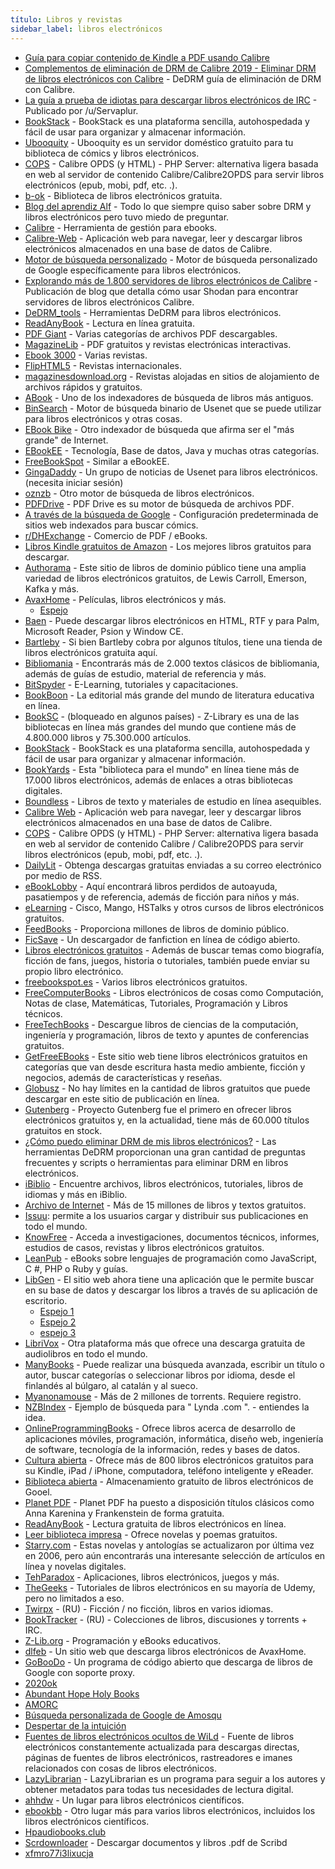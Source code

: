 ```yaml
---
título: Libros y revistas
sidebar_label: libros electrónicos
---
```


- [Guía para copiar contenido de Kindle a PDF usando Calibre](https://www.reddit.com/r/Piracy/comments/bm837l/guide_to_copy_kindle_content_to_pdf_using_calibre/)
- [Complementos de eliminación de DRM de Calibre 2019 - Eliminar DRM de libros electrónicos con Calibre](https://medium.com/@angeldan1989/calibre-drm-removal-plugins-2019-remove-ebook-drm-with-calibre-4ec9c07cae80) - DeDRM guía de eliminación de DRM con Calibre.
- [La guía a prueba de idiotas para descargar libros electrónicos de IRC](https://www.removeddit.com/r/Piracy/comments/2oftbu/guide_the_idiot_proof_guide_to_downloading_ebooks/) - Publicado por /u/Servaplur.
- [BookStack](https://www.bookstackapp.com/) - BookStack es una plataforma sencilla, autohospedada y fácil de usar para organizar y almacenar información.
- [Ubooquity](http://vaemendis.net/ubooquity/) - Ubooquity es un servidor doméstico gratuito para tu biblioteca de cómics y libros electrónicos.
- [COPS](https://github.com/seblucas/cops) - Calibre OPDS (y HTML) - PHP Server: alternativa ligera basada en web al servidor de contenido Calibre/Calibre2OPDS para servir libros electrónicos (epub, mobi, pdf, etc. .).
- [b-ok](http://b-ok.xyz/) - Biblioteca de libros electrónicos gratuita.
- [Blog del aprendiz Alf](https://apprenticealf.wordpress.com/) - Todo lo que siempre quiso saber sobre DRM y libros electrónicos pero tuvo miedo de preguntar.
- [Calibre](https://calibre-ebook.com/) - Herramienta de gestión para ebooks.
- [Calibre-Web](https://github.com/janeczku/calibre-web) - Aplicación web para navegar, leer y descargar libros electrónicos almacenados en una base de datos de Calibre.
- [Motor de búsqueda personalizado](https://cse.google.com/cse?cx=000661023013169144559:a1-kkiboeco) - Motor de búsqueda personalizado de Google específicamente para libros electrónicos.
- [Explorando más de 1.800 servidores de libros electrónicos de Calibre](https://blog.chrisbonk.ca/2018/12/knowledge-is-power-exploring-over-1800.html?m=1) - Publicación de blog que detalla cómo usar Shodan para encontrar servidores de libros electrónicos Calibre.
- [DeDRM_tools](https://github.com/apprenticeharper/DeDRM_tools) - Herramientas DeDRM para libros electrónicos.
- [ReadAnyBook](https://readanybook.com/) - Lectura en línea gratuita.
- [PDF Giant](http://pdf-giant.com/) - Varias categorías de archivos PDF descargables.
- [MagazineLib](https://magazinelib.com/) - PDF gratuitos y revistas electrónicas interactivas.
- [Ebook 3000](http://ebook3000.com/) - Varias revistas.
- [FlipHTML5](http://fliphtml5.com/explore) - Revistas internacionales.
- [magazinesdownload.org](https://magazinesdownload.org/) - Revistas alojadas en sitios de alojamiento de archivos rápidos y gratuitos.
- [ABook](http://abook.ws/) - Uno de los indexadores de búsqueda de libros más antiguos.
- [BinSearch](http://binsearch.info/) - Motor de búsqueda binario de Usenet que se puede utilizar para libros electrónicos y otras cosas.
- [EBook Bike](https://ebook.bike/) - Otro indexador de búsqueda que afirma ser el "más grande" de Internet.
- [EBookEE](https://ebookee.org/) - Tecnología, Base de datos, Java y muchas otras categorías.
- [FreeBookSpot](http://www.freebookspot.es/) - Similar a eBookEE.
- [GingaDaddy](http://www.gingadaddy.com) - Un grupo de noticias de Usenet para libros electrónicos. (necesita iniciar sesión)
- [oznzb](https://www.oznzb.com) - Otro motor de búsqueda de libros electrónicos.
- [PDFDrive](https://www.pdfdrive.com/) - PDF Drive es su motor de búsqueda de archivos PDF.
- [A través de la búsqueda de Google](http://www.google.com/cse/home?cx=000661023013169144559:a1-kkiboeco) - Configuración predeterminada de sitios web indexados para buscar cómics.
- [r/DHExchange](https://reddit.com/r/DHExchange/) - Comercio de PDF / eBooks.
- [Libros Kindle gratuitos de Amazon](https://www.amazon.com/b/?_encoding=UTF8&camp=1789&creative=9325&linkCode=ur2&node=2245146011&tag=freeblog022-20&linkId=BNRPUFVEMRQP2NRR) - Los mejores libros gratuitos para descargar.
- [Authorama](https://www.authorama.com/) - Este sitio de libros de dominio público tiene una amplia variedad de libros electrónicos gratuitos, de Lewis Carroll, Emerson, Kafka y más.
- [AvaxHome](https://avxhm.se/) - Películas, libros electrónicos y más.
  - [Espejo](https://avxhome.in/ebooks)
- [Baen](http://www.baen.com/catalog/category/view/s/free-library/) - Puede descargar libros electrónicos en HTML, RTF y para Palm, Microsoft Reader, Psion y Window CE.
- [Bartleby](http://www.bartleby.com/ebook/) - Si bien Bartleby cobra por algunos títulos, tiene una tienda de libros electrónicos gratuita aquí.
- [Bibliomania](http://www.bibliomania.com/) - Encontrarás más de 2.000 textos clásicos de bibliomania, además de guías de estudio, material de referencia y más.
- [BitSpyder](https://www.bitspyder.net/) - E-Learning, tutoriales y capacitaciones.
- [BookBoon](http://bookboon.com/) - La editorial más grande del mundo de literatura educativa en línea.
- [BookSC](https://booksc.xyz/) - (bloqueado en algunos países) - Z-Library es una de las bibliotecas en línea más grandes del mundo que contiene más de 4.800.000 libros y 75.300.000 artículos.
- [BookStack](https://www.bookstackapp.com/) - BookStack es una plataforma sencilla, autohospedada y fácil de usar para organizar y almacenar información.
- [BookYards](http://www.bookyards.com/) - Esta "biblioteca para el mundo" en línea tiene más de 17.000 libros electrónicos, además de enlaces a otras bibliotecas digitales.
- [Boundless](https://www.boundless.com/) - Libros de texto y materiales de estudio en línea asequibles.
- [Calibre Web](https://github.com/janeczku/calibre-web) - Aplicación web para navegar, leer y descargar libros electrónicos almacenados en una base de datos de Calibre.
- [COPS](https://github.com/seblucas/cops) - Calibre OPDS (y HTML) - PHP Server: alternativa ligera basada en web al servidor de contenido Calibre / Calibre2OPDS para servir libros electrónicos (epub, mobi, pdf, etc. .).
- [DailyLit](http://www.dailylit.com/) - Obtenga descargas gratuitas enviadas a su correo electrónico por medio de RSS.
- [eBookLobby](http://www.ebooklobby.com/) - Aquí encontrará libros perdidos de autoayuda, pasatiempos y de referencia, además de ficción para niños y más.
- [eLearning](https://www.torontopubliclibrary.ca) - Cisco, Mango, HSTalks y otros cursos de libros electrónicos gratuitos.
- [FeedBooks](http://www.feedbooks.com/publicdomain) - Proporciona millones de libros de dominio público.
- [FicSave](http://ficsave.xyz/) - Un descargador de fanfiction en línea de código abierto.
- [Libros electrónicos gratuitos](http://www.free-ebooks.net/) - Además de buscar temas como biografía, ficción de fans, juegos, historia o tutoriales, también puede enviar su propio libro electrónico.
- [freebookspot.es](http://www.freebookspot.es/) - Varios libros electrónicos gratuitos.
- [FreeComputerBooks](http://freecomputerbooks.com/) - Libros electrónicos de cosas como Computación, Notas de clase, Matemáticas, Tutoriales, Programación y Libros técnicos.
- [FreeTechBooks](http://www.freetechbooks.com/) - Descargue libros de ciencias de la computación, ingeniería y programación, libros de texto y apuntes de conferencias gratuitos.
- [GetFreeEBooks](http://www.getfreeebooks.com/) - Este sitio web tiene libros electrónicos gratuitos en categorías que van desde escritura hasta medio ambiente, ficción y negocios, además de características y reseñas.
- [Globusz](http://www.globusz.com/) - No hay límites en la cantidad de libros gratuitos que puede descargar en este sitio de publicación en línea.
- [Gutenberg](http://www.gutenberg.org/wiki/Main_Page) - Proyecto Gutenberg fue el primero en ofrecer libros electrónicos gratuitos y, en la actualidad, tiene más de 60.000 títulos gratuitos en stock.
- [¿Cómo puedo eliminar DRM de mis libros electrónicos?](Https://github.com/apprenticeharper/DeDRM_tools/blob/master/FAQs.md#so-how-can-i-remove-drm-from-my-ebooks ) - Las herramientas DeDRM proporcionan una gran cantidad de preguntas frecuentes y scripts o herramientas para eliminar DRM en libros electrónicos.
- [iBiblio](http://www.ibiblio.org/) - Encuentre archivos, libros electrónicos, tutoriales, libros de idiomas y más en iBiblio.
- [Archivo de Internet](https://archive.org/details/texts) - Más de 15 millones de libros y textos gratuitos.
- [Issuu](https://issuu.com/): permite a los usuarios cargar y distribuir sus publicaciones en todo el mundo.
- [KnowFree](http://knowfree.tradepub.com/) - Acceda a investigaciones, documentos técnicos, informes, estudios de casos, revistas y libros electrónicos gratuitos.
- [LeanPub](https://leanpub.com/) - eBooks sobre lenguajes de programación como JavaScript, C #, PHP o Ruby y guías.
- [LibGen](http://gen.lib.rus.ec/) - El sitio web ahora tiene una aplicación que le permite buscar en su base de datos y descargar los libros a través de su aplicación de escritorio.
  - [Espejo 1](http://gen.lib.rus.ec/)
  - [Espejo 2](https://libgen.rs/)
  - [espejo 3](http://libgen.lc/)
- [LibriVox](https://librivox.org/) - Otra plataforma más que ofrece una descarga gratuita de audiolibros en todo el mundo.
- [ManyBooks](http://manybooks.net/) - Puede realizar una búsqueda avanzada, escribir un título o autor, buscar categorías o seleccionar libros por idioma, desde el finlandés al búlgaro, al catalán y al sueco.
- [Myanonamouse](http://www.myanonamouse.net/login.php?returnto=%2F) - Más de 2 millones de torrents. Requiere registro.
- [NZBIndex](https://nzbindex.com/search/?q=Lynda.+Com&age=&max=25&minage=&sort=agedesc&minsize=&maxsize=&dq=&poster=&hidespam=0&hidespam=1&more=0) - Ejemplo de búsqueda para " Lynda .com ". - entiendes la idea.
- [OnlineProgrammingBooks](http://www.onlineprogrammingbooks.com/) - Ofrece libros acerca de desarrollo de aplicaciones móviles, programación, informática, diseño web, ingeniería de software, tecnología de la información, redes y bases de datos.
- [Cultura abierta](http://www.openculture.com/free_ebooks) - Ofrece más de 800 libros electrónicos gratuitos para su Kindle, iPad / iPhone, computadora, teléfono inteligente y eReader.
- [Biblioteca abierta](https://play.google.com/store/books/collection/topselling_free) - Almacenamiento gratuito de libros electrónicos de Gooel.
- [Planet PDF](http://www.planetpdf.com/free_pdf_ebooks.asp) - Planet PDF ha puesto a disposición títulos clásicos como Anna Karenina y Frankenstein de forma gratuita.
- [ReadAnyBook](https://readanybook.com/) - Lectura gratuita de libros electrónicos en línea.
- [Leer biblioteca impresa](http://www.readprint.com/) - Ofrece novelas y poemas gratuitos.
- [Starry.com](http://www.starry.com/free-online-novels/index.htm) - Estas novelas y antologías se actualizaron por última vez en 2006, pero aún encontrarás una interesante selección de artículos en línea y novelas digitales.
- [TehParadox](http://www.tehparadox.co/) - Aplicaciones, libros electrónicos, juegos y más.
- [TheGeeks](https://thegeeks.click/) - Tutoriales de libros electrónicos en su mayoría de Udemy, pero no limitados a eso.
- [Twirpx](https://www.twirpx.com/) - (RU) - Ficción / no ficción, libros en varios idiomas.
- [BookTracker](https://booktracker.org/) - (RU) - Colecciones de libros, discusiones y torrents + IRC.
- [Z-Lib.org](https://z-lib.org/) - Programación y eBooks educativos.
- [dlfeb](http://dlfeb.com/) - Un sitio web que descarga libros electrónicos de AvaxHome.
- [GoBooDo](https://github.com/vaibhavk97/GoBooDo) - Un programa de código abierto que descarga de libros de Google con soporte proxy.
- [2020ok](http://2020ok.com)
- [Abundant Hope Holy Books](http://krishnamurti.abundanthope.org)
- [AMORC](https://www.rosicrucian.org/texts)
- [Búsqueda personalizada de Google de Amosqu](https://cse.google.com/cse%3Fcx=011394183039475424659:5bfyqg89ers)
- [Despertar de la intuición](http://www.awakening-intuition.com/ebooks.html)
- [Fuentes de libros electrónicos ocultos de WiLd](https://justpaste.it/WiLdOccultEbooks) - Fuente de libros electrónicos constantemente actualizada para descargas directas, páginas de fuentes de libros electrónicos, rastreadores e imanes relacionados con cosas de libros electrónicos.
- [LazyLibrarian](http://gitlab.com/LazyLibrarian/LazyLibrarian) - LazyLibrarian es un programa para seguir a los autores y obtener metadatos para todas tus necesidades de lectura digital.
- [ahhdw](http://ahhdw.com) - Un lugar para libros electrónicos científicos.
- [ebookbb](http://ebookbb.com) - Otro lugar más para varios libros electrónicos, incluidos los libros electrónicos científicos.
- [Hpaudiobooks.club](http://hpaudiobooks.club)
- [Scrdownloader](http://scrdownloader.com/) - Descargar documentos y libros .pdf de Scribd
- [xfmro77i3lixucja](http://xfmro77i3lixucja.tor2web.xyz) 
